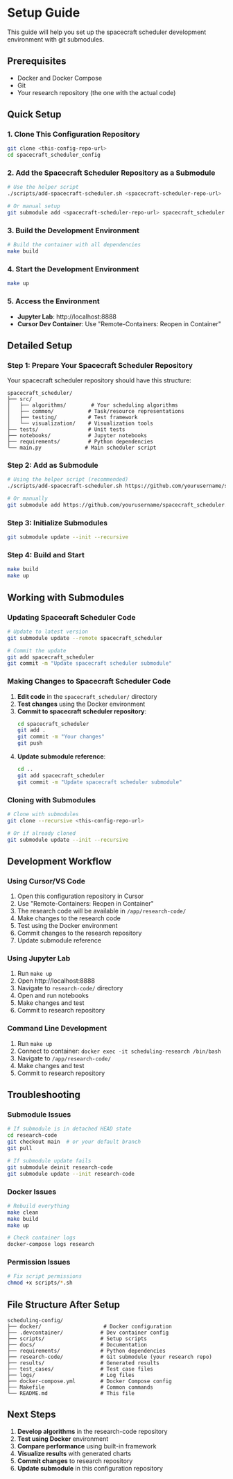 # Setup Guide

This guide will help you set up the spacecraft scheduler development environment with git submodules.

## Prerequisites

- Docker and Docker Compose
- Git
- Your research repository (the one with the actual code)

## Quick Setup

### 1. Clone This Configuration Repository

```bash
git clone <this-config-repo-url>
cd spacecraft_scheduler_config
```

### 2. Add the Spacecraft Scheduler Repository as a Submodule

```bash
# Use the helper script
./scripts/add-spacecraft-scheduler.sh <spacecraft-scheduler-repo-url>

# Or manual setup
git submodule add <spacecraft-scheduler-repo-url> spacecraft_scheduler
```

### 3. Build the Development Environment

```bash
# Build the container with all dependencies
make build
```

### 4. Start the Development Environment

```bash
make up
```

### 5. Access the Environment

- **Jupyter Lab**: http://localhost:8888
- **Cursor Dev Container**: Use "Remote-Containers: Reopen in Container"

## Detailed Setup

### Step 1: Prepare Your Spacecraft Scheduler Repository

Your spacecraft scheduler repository should have this structure:
```
spacecraft_scheduler/
├── src/
│   ├── algorithms/        # Your scheduling algorithms
│   ├── common/           # Task/resource representations
│   ├── testing/          # Test framework
│   └── visualization/    # Visualization tools
├── tests/                # Unit tests
├── notebooks/            # Jupyter notebooks
├── requirements/         # Python dependencies
└── main.py              # Main scheduler script
```

### Step 2: Add as Submodule

```bash
# Using the helper script (recommended)
./scripts/add-spacecraft-scheduler.sh https://github.com/yourusername/spacecraft_scheduler.git

# Or manually
git submodule add https://github.com/yourusername/spacecraft_scheduler.git spacecraft_scheduler
```

### Step 3: Initialize Submodules

```bash
git submodule update --init --recursive
```

### Step 4: Build and Start

```bash
make build
make up
```

## Working with Submodules

### Updating Spacecraft Scheduler Code

```bash
# Update to latest version
git submodule update --remote spacecraft_scheduler

# Commit the update
git add spacecraft_scheduler
git commit -m "Update spacecraft scheduler submodule"
```

### Making Changes to Spacecraft Scheduler Code

1. **Edit code** in the `spacecraft_scheduler/` directory
2. **Test changes** using the Docker environment
3. **Commit to spacecraft scheduler repository**:
   ```bash
   cd spacecraft_scheduler
   git add .
   git commit -m "Your changes"
   git push
   ```
4. **Update submodule reference**:
   ```bash
   cd ..
   git add spacecraft_scheduler
   git commit -m "Update spacecraft scheduler submodule"
   ```

### Cloning with Submodules

```bash
# Clone with submodules
git clone --recursive <this-config-repo-url>

# Or if already cloned
git submodule update --init --recursive
```

## Development Workflow

### Using Cursor/VS Code

1. Open this configuration repository in Cursor
2. Use "Remote-Containers: Reopen in Container"
3. The research code will be available in `/app/research-code/`
4. Make changes to the research code
5. Test using the Docker environment
6. Commit changes to the research repository
7. Update submodule reference

### Using Jupyter Lab

1. Run `make up`
2. Open http://localhost:8888
3. Navigate to `research-code/` directory
4. Open and run notebooks
5. Make changes and test
6. Commit to research repository

### Command Line Development

1. Run `make up`
2. Connect to container: `docker exec -it scheduling-research /bin/bash`
3. Navigate to `/app/research-code/`
4. Make changes and test
5. Commit to research repository

## Troubleshooting

### Submodule Issues

```bash
# If submodule is in detached HEAD state
cd research-code
git checkout main  # or your default branch
git pull

# If submodule update fails
git submodule deinit research-code
git submodule update --init research-code
```

### Docker Issues

```bash
# Rebuild everything
make clean
make build
make up

# Check container logs
docker-compose logs research
```

### Permission Issues

```bash
# Fix script permissions
chmod +x scripts/*.sh
```

## File Structure After Setup

```
scheduling-config/
├── docker/                    # Docker configuration
├── .devcontainer/            # Dev container config
├── scripts/                  # Setup scripts
├── docs/                     # Documentation
├── requirements/             # Python dependencies
├── research-code/            # Git submodule (your research repo)
├── results/                  # Generated results
├── test_cases/               # Test case files
├── logs/                     # Log files
├── docker-compose.yml        # Docker Compose config
├── Makefile                  # Common commands
└── README.md                 # This file
```

## Next Steps

1. **Develop algorithms** in the research-code repository
2. **Test using Docker** environment
3. **Compare performance** using built-in framework
4. **Visualize results** with generated charts
5. **Commit changes** to research repository
6. **Update submodule** in this configuration repository

